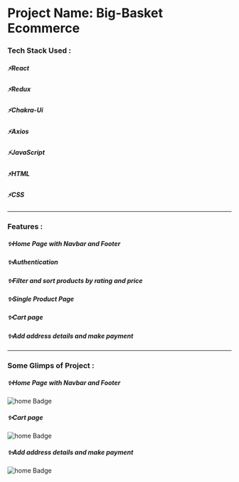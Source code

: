  <h1>Project Name: Big-Basket Ecommerce</h1>

<h3>Tech Stack Used :</h3>
<h5>⚡React</h5>
<h5>⚡Redux</h5>
<h5>⚡Chakra-Ui</h5>
<h5>⚡Axios</h5>
<h5>⚡JavaScript</h5>
<h5>⚡HTML</h5>
<h5>⚡CSS</h5>

---

<h3>Features :</h3>
<h5>✨Home Page with Navbar and Footer</h5>
<h5>✨Authentication</h5>
<h5>✨Filter and sort products by rating and price</h5>
<h5>✨Single Product Page</h5>
<h5>✨Cart page</h5>
<h5>✨Add address details and make payment </h5>

---

<h3>Some Glimps of Project :</h3>
<h5>✨Home Page with Navbar and Footer</h5>
<img src="https://1.bp.blogspot.com/-FG-13ngo1Es/Wrjp0k0yfQI/AAAAAAAAK4Q/8Z34iy_Hvjghl28840TqOBrZ51NDRAq4ACEwYBhgL/s1600/big-basket-website-review-new.jpg" alt="home Badge"/>

<h5>✨Cart page</h5>
<img src="https://miro.medium.com/max/1400/1*qc0THDMHFPGckdv06PmWkA.png" alt="home Badge"/>

<h5>✨Add address details and make payment </h5>
<img src="https://miro.medium.com/max/1400/1*P2PlsRJeMbqCqtO3DXGCoA.png" alt="home Badge"/>
